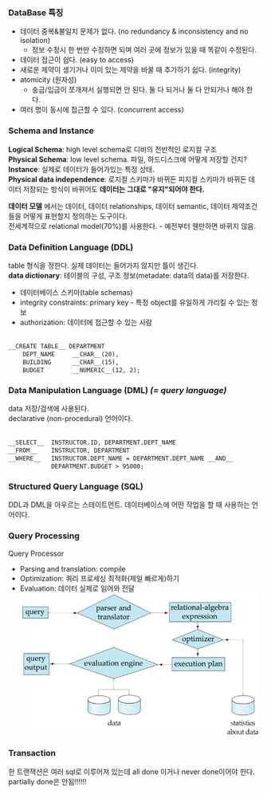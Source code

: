 ### DataBase 특징
* 데이터 중복&불일치 문제가 없다. (no redundancy & inconsistency and no isolation)  
  - 정보 수정시 한 번만 수정하면 되며 여러 곳에 정보가 있을 때 똑같이 수정된다.  
* 데이터 접근이 쉽다. (easy to access)  
* 새로운 제약이 생기거나 이미 있는 제약을 바꿀 때 추가하기 쉽다. (integrity)  
* atomicity (원자성)  
  - 송금/입금이 쪼개져서 실행되면 안 된다. 둘 다 되거나 둘 다 안되거나 해야 한다.  
* 여러 명이 동시에 접근할 수 있다. (concurrent access)  

### Schema and Instance
__Logical Schema__: high level schema로 디비의 전반적인 로지컬 구조  
__Physical Schema__: low level schema. 파일, 하드디스크에 어떻게 저장할 건지?  
__Instance__: 실제로 데이터가 들어가있는 특정 상태.  
__Physical data independence__: 로지컬 스키마가 바뀌든 피지컬 스키마가 바뀌든 데이터 저장되는 방식이 바뀌어도 __데이터는 그대로 "유지"되어야 한다.__  

__데이터 모델__ 에서는 데이터, 데이터 relationships, 데이터 semantic, 데이터 제약조건들을 어떻게 표현할지 정의하는 도구이다.  
전세계적으로 relational model(70%)를 사용한다. - 예전부터 웬만하면 바뀌지 않음.  


### Data Definition Language (DDL)  
table 형식을 정한다. 실제 데이터는 들어가지 않지만 틀이 생긴다.  
__data dictionary__: 테이블의 구성, 구조 정보(metadate: data의 data)를 저장한다.  
* 데이터베이스 스키마(table schemas)  
* integrity constraints: primary key - 특정 object를 유일하게 가리킬 수 있는 정보    
* authorization: 데이터에 접근할 수 있는 사람  

<pre><code>
__CREATE TABLE__ DEPARTMENT
    DEPT_NAME     __CHAR__(20),
    BUILDING      __CHAR__(15),
    BUDGET        __NUMERIC__(12, 2);
</code></pre>  

### Data Manipulation Language (DML)  _(= query language)_  
data 저장/검색에 사용된다.  
declarative (non-procedural) 언어이다.  
<pre><code>
__SELECT__  INSTRUCTOR.ID, DEPARTMENT.DEPT_NAME
__FROM__    INSTRUCTOR, DEPARTMENT
__WHERE__   INSTRUCTOR.DEPT_NAME = DEPARTMENT.DEPT_NAME __AND__
            DEPARTMENT.BUDGET > 95000;
</code></pre>  

### Structured Query Language (SQL)  
DDL과 DML을 아우르는 스테이트먼트. 데이터베이스에 어떤 작업을 할 때 사용하는 언어이다.  

### Query Processing  
Query Processor  
- Parsing and translation: compile  
- Optimization: 쿼리 프로세싱 최적화(제일 빠르게)하기  
- Evaluation: 데이터 실제로 읽어와 전달    
![Query Processing](https://github.com/HongYooCho/DataBase/blob/master/image/Part1.%20Intro/queryprocessing.png)

### Transaction  
한 트랜잭션은 여러 sql로 이루어져 있는데 all done 이거나 never done이어야 한다. partially done은 안됨!!!!!!  
